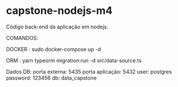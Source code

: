 # capstone-nodejs-m4

Código back-end da aplicação em nodejs.

COMANDOS:

DOCKER  : sudo docker-compose up -d

ORM     : yarn typeorm migration:run -d src/data-source.ts

Dados DB:
porta externa: 5435
porta aplicação: 5432
user: postgres
password: 123456
db: data_capstone


